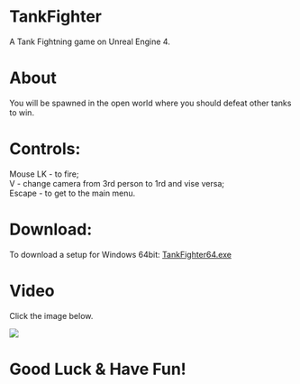 # TankFighter
A Tank Fightning game on Unreal Engine 4.

# About
You will be spawned in the open world where you should defeat other tanks to win.

# Controls:
Mouse LK - to fire;\
V - change camera from 3rd person to 1rd and vise versa;\
Escape - to get to the main menu.

# Download:
To download a setup for Windows 64bit: [TankFighter64.exe](https://workupload.com/file/zxC7QJQ3)

# Video
Click the image below.

<a href="https://vimeo.com/338290073"><img src="https://user-images.githubusercontent.com/46201281/58341970-4ffe9780-7e71-11e9-807b-79a2698edbda.png"></a>

# Good Luck & Have Fun!
